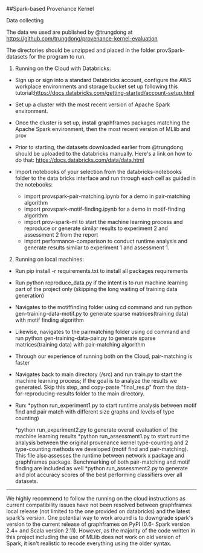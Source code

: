 ##Spark-based Provenance Kernel



Data collecting

The data we used are published by @trungdong at https://github.com/trungdong/provenance-kernel-evaluation

The directories should be unzipped and placed in the folder provSpark-datasets for the program to run.


1. Running on the Cloud with Databricks:
* Sign up or sign into a standard Databricks account, configure the AWS workplace environments and storage bucket set up following this tutorial:https://docs.databricks.com/getting-started/account-setup.html
* Set up a cluster with the most recent version of Apache Spark environment.
* Once the cluster is set up, install graphframes packages matching the Apache Spark environment, then the most recent version of MLlib and prov
* Prior to starting, the datasets downloaded earlier from @trungdong should be uploaded to the databricks manually. Here's a link on how to do that: https://docs.databricks.com/data/data.html

* Import notebooks of your selection from the databricks-notebooks folder to the data bricks interface and run through each cell as guided in the notebooks:
	* import provspark-pair-matching.ipynb for a demo in pair-matching algorithm
	* import provspark-motif-finding.ipynb for a demo in motif-finding algorithm 
	* import prov-spark-ml to start the machine learning process and reproduce or generate similar results to experiment 2 and assessment 2 from the report
	* import performance-comparison to conduct runtime analysis and generate results similar to experiment 1 and assessment 1.

2. Running on local machines:
* Run pip install -r requirements.txt to install all packages requirements
* Run python reproduce_data.py if the intent is to run machine learning part of the project only (skipping the long waiting of training data generation)
* Navigates to the motiffinding folder using cd command and run python gen-training-data-motif.py to generate sparse matrices(training data) with motif finding algorithm
* Likewise, navigates to the pairmatching folder using cd command and run python gen-training-data-pair.py to generate sparse matrices(training data) with pair-matching algorithm
* Through our experience of running both on the Cloud, pair-matching is faster
* Navigates back to main directory (/src) and run train.py to start the machine learning process; If the goal is to analyze the results we generated. Skip this step, and copy-paste "final_res.p" from the data-for-reproducing-results folder to the main directory. 
* Run:
	*python run_experiment1.py to start runtime analysis between motif find and pair match with different size graphs and levels of type counting)
	
	*python run_experiment2.py to generate overall evaluation of the machine learning results
	*python run_assessment1.py to start runtime analysis between the original provenance kernel type-counting and 2 type-counting methods we developed (motif find and pair-matching). This file also assesses the runtime between network x package and graphframes package. Benchmarking of both pair-matching and motif finding are included as well
	*python run_assessment2.py to generate and plot accuracy scores of the best performing classifiers over all datasets. 

-------------------------------------------------------------------------------------------------------------------------------------------------------------------
We highly recommend to follow the running on the cloud instructions as current compatibility issues have not been resolved between graphframes local release (not limited to the one provided on databricks) and the latest spark's version. One potential way to work around is to downgrade spark's version to the current release of graphframes on PyPI (0.6- Spark version 2.4+ and Scala version 2.11). However, as the majority of the code written in this project including the use of MLlib does not work on old version of Spark, it isn't realistic to recode everything using the older syntax. 



